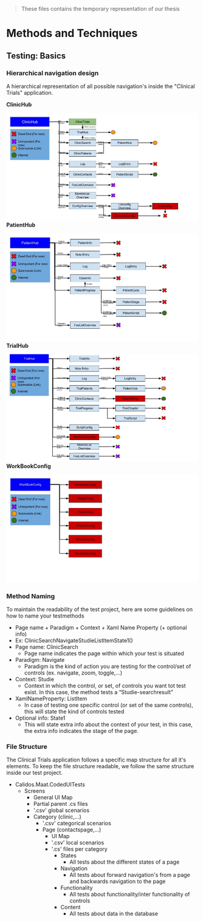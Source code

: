 >These files contains the temporary representation of our thesis

# Methods and Techniques

## Testing: Basics

### Hierarchical navigation design

A hierarchical representation of all possible navigation's inside the "Clinical Trials" application.

**ClinicHub**

![ClinicHub hierarchy representation](../OverigeDocumenten/Afbeeldingen/ClinicHub.jpg)
**PatientHub**

![PatientHub hierarchy representation](../OverigeDocumenten/Afbeeldingen/PatientHub.jpg)
**TrialHub**

![TrialHub hierarchy representation](../OverigeDocumenten/Afbeeldingen/TrialHub.jpg)
**WorkBookConfig**

![WorkBookConfig hierarchy representation](../OverigeDocumenten/Afbeeldingen/WorkBookConfig.jpg)
### Method Naming

To maintain the readability of the test project, here are some guidelines on how to name your testmethods

* Page name + Paradigm + Context + Xaml Name Property (+ optional info)
*  Ex: ClinicSearchNavigateStudieListItemState1()
* Page name: ClinicSearch
  * Page name indicates the page within which your test is situated
* Paradigm: Navigate
  * Paradigm is the kind of action you are testing for the control/set of controls (ex. navigate, zoom, toggle,...)
* Context: Studie
  * Context in which the control, or set, of controls you want tot test exist. In this case, the method tests a “Studie-searchresult”
* XamlNameProperty: ListItem
  * In case of testing one specific control (or set of the same controls), this will state the kind of controls tested
* Optional info: State1
  * This will state extra info about the context of your test, in this case, the extra info indicates the stage of the page.

### File Structure

The Clinical Trials application follows a specific map structure for all it's elements. To keep the file structure readable, we follow the same structure inside our test project.

* Calidos.Maat.CodedUITests
  * Screens
    * General UI Map
    * Partial parent .cs files
    * '.csv' global scenarios
    * Category (clinic,…)
      * '.csv' categorical scenarios
      * Page (contactspage,…)
        * UI Map
        * '.csv' local scenarios
        * '.cs' files per category
          * States
            * All tests about the different states of a page
          * Navigation
            * All tests about forward navigation's from a page and backwards navigation to the page
          * Functionality
            * All tests about functionality/inter functionality of controls
          * Content	
            * All tests about data in the database